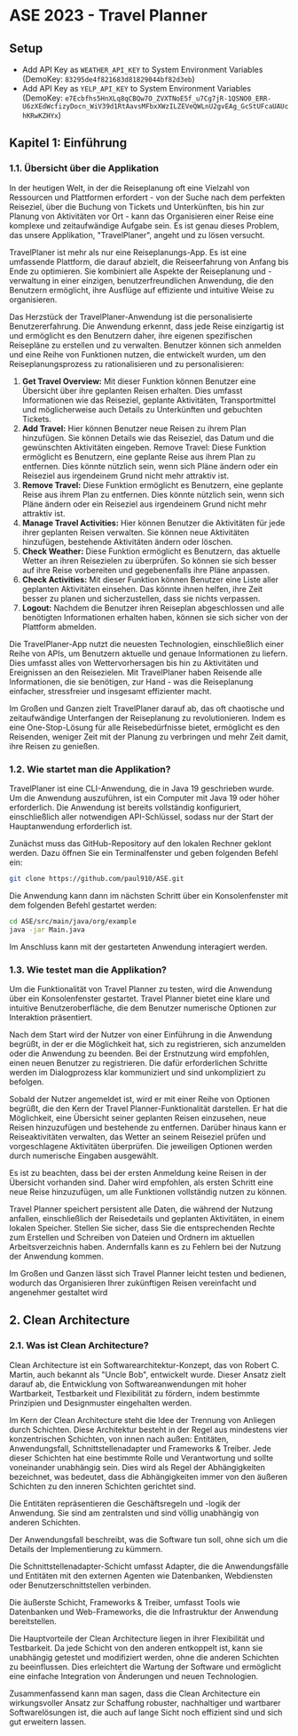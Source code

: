 # ASE 2023 - Travel Planner
## Setup
- Add API Key as ```WEATHER_API_KEY``` to System Environment Variables (DemoKey: ```83295de4f821683d81829044bf82d3eb```)
- Add API Key as ```YELP_API_KEY``` to System Environment Variables (DemoKey: ```e7Ecbfhs5HnXLq8qCBQw7O_ZVXTNoE5f_u7Cg7jR-1QSNO0_ERR-U6zXEdWcfizyDocn_WiV39d1RtAavsMFbxXWzILZEVeQWLnU2gvEAg_GcStUFcaUAUchKRwKZHYx```)

## Kapitel 1: Einführung

### 1.1. Übersicht über die Applikation

In der heutigen Welt, in der die Reiseplanung oft eine Vielzahl von Ressourcen und Plattformen erfordert - von der Suche nach dem perfekten Reiseziel, über die Buchung von Tickets und Unterkünften, bis hin zur Planung von Aktivitäten vor Ort - kann das Organisieren einer Reise eine komplexe und zeitaufwändige Aufgabe sein. Es ist genau dieses Problem, das unsere Applikation, "TravelPlaner", angeht und zu lösen versucht.

TravelPlaner ist mehr als nur eine Reiseplanungs-App. Es ist eine umfassende Plattform, die darauf abzielt, die Reiseerfahrung von Anfang bis Ende zu optimieren. Sie kombiniert alle Aspekte der Reiseplanung und -verwaltung in einer einzigen, benutzerfreundlichen Anwendung, die den Benutzern ermöglicht, ihre Ausflüge auf effiziente und intuitive Weise zu organisieren.

Das Herzstück der TravelPlaner-Anwendung ist die personalisierte Benutzererfahrung. Die Anwendung erkennt, dass jede Reise einzigartig ist und ermöglicht es den Benutzern daher, ihre eigenen spezifischen Reisepläne zu erstellen und zu verwalten. Benutzer können sich anmelden und eine Reihe von Funktionen nutzen, die entwickelt wurden, um den Reiseplanungsprozess zu rationalisieren und zu personalisieren:

1. **Get Travel Overview:** Mit dieser Funktion können Benutzer eine Übersicht über ihre geplanten Reisen erhalten. Dies umfasst Informationen wie das Reiseziel, geplante Aktivitäten, Transportmittel und möglicherweise auch Details zu Unterkünften und gebuchten Tickets. 
2. **Add Travel:**  Hier können Benutzer neue Reisen zu ihrem Plan hinzufügen. Sie können Details wie das Reiseziel, das Datum und die gewünschten Aktivitäten eingeben.
   Remove Travel: Diese Funktion ermöglicht es Benutzern, eine geplante Reise aus ihrem Plan zu entfernen. Dies könnte nützlich sein, wenn sich Pläne ändern oder ein Reiseziel aus irgendeinem Grund nicht mehr attraktiv ist.
3. **Remove Travel:** Diese Funktion ermöglicht es Benutzern, eine geplante Reise aus ihrem Plan zu entfernen. Dies könnte nützlich sein, wenn sich Pläne ändern oder ein Reiseziel aus irgendeinem Grund nicht mehr attraktiv ist. 
4. **Manage Travel Activities:** Hier können Benutzer die Aktivitäten für jede ihrer geplanten Reisen verwalten. Sie können neue Aktivitäten hinzufügen, bestehende Aktivitäten ändern oder löschen.
5. **Check Weather:** Diese Funktion ermöglicht es Benutzern, das aktuelle Wetter an ihren Reisezielen zu überprüfen. So können sie sich besser auf ihre Reise vorbereiten und gegebenenfalls ihre Pläne anpassen.
6. **Check Activities:** Mit dieser Funktion können Benutzer eine Liste aller geplanten Aktivitäten einsehen. Das könnte ihnen helfen, ihre Zeit besser zu planen und sicherzustellen, dass sie nichts verpassen.
7. **Logout:** Nachdem die Benutzer ihren Reiseplan abgeschlossen und alle benötigten Informationen erhalten haben, können sie sich sicher von der Plattform abmelden.

Die TravelPlaner-App nutzt die neuesten Technologien, einschließlich einer Reihe von APIs, um Benutzern aktuelle und genaue Informationen zu liefern. Dies umfasst alles von Wettervorhersagen bis hin zu Aktivitäten und Ereignissen an den Reisezielen. Mit TravelPlaner haben Reisende alle Informationen, die sie benötigen, zur Hand - was die Reiseplanung einfacher, stressfreier und insgesamt effizienter macht.

Im Großen und Ganzen zielt TravelPlaner darauf ab, das oft chaotische und zeitaufwändige Unterfangen der Reiseplanung zu revolutionieren. Indem es eine One-Stop-Lösung für alle Reisebedürfnisse bietet, ermöglicht es den Reisenden, weniger Zeit mit der Planung zu verbringen und mehr Zeit damit, ihre Reisen zu genießen.

### 1.2. Wie startet man die Applikation?

TravelPlaner ist eine CLI-Anwendung, die in Java 19 geschrieben wurde. Um die Anwendung auszuführen, ist ein Computer mit Java 19 oder höher erforderlich. Die Anwendung ist bereits vollständig konfiguriert, einschließlich aller notwendigen API-Schlüssel, sodass nur der Start der Hauptanwendung erforderlich ist.

Zunächst muss das GitHub-Repository auf den lokalen Rechner geklont werden. Dazu öffnen Sie ein Terminalfenster und geben folgenden Befehl ein: 

```bash
git clone https://github.com/paul910/ASE.git
```

Die Anwendung kann dann im nächsten Schritt über ein Konsolenfenster mit dem folgenden Befehl gestartet werden:

```bash
cd ASE/src/main/java/org/example
java -jar Main.java
```

Im Anschluss kann mit der gestarteten Anwendung interagiert werden.

### 1.3. Wie testet man die Applikation?

Um die Funktionalität von Travel Planner zu testen, wird die Anwendung über ein Konsolenfenster gestartet. Travel Planner bietet eine klare und intuitive Benutzeroberfläche, die dem Benutzer numerische Optionen zur Interaktion präsentiert.

Nach dem Start wird der Nutzer von einer Einführung in die Anwendung begrüßt, in der er die Möglichkeit hat, sich zu registrieren, sich anzumelden oder die Anwendung zu beenden. Bei der Erstnutzung wird empfohlen, einen neuen Benutzer zu registrieren. Die dafür erforderlichen Schritte werden im Dialogprozess klar kommuniziert und sind unkompliziert zu befolgen.

Sobald der Nutzer angemeldet ist, wird er mit einer Reihe von Optionen begrüßt, die den Kern der Travel Planner-Funktionalität darstellen. Er hat die Möglichkeit, eine Übersicht seiner geplanten Reisen einzusehen, neue Reisen hinzuzufügen und bestehende zu entfernen. Darüber hinaus kann er Reiseaktivitäten verwalten, das Wetter an seinem Reiseziel prüfen und vorgeschlagene Aktivitäten überprüfen. Die jeweiligen Optionen werden durch numerische Eingaben ausgewählt.

Es ist zu beachten, dass bei der ersten Anmeldung keine Reisen in der Übersicht vorhanden sind. Daher wird empfohlen, als ersten Schritt eine neue Reise hinzuzufügen, um alle Funktionen vollständig nutzen zu können.

Travel Planner speichert persistent alle Daten, die während der Nutzung anfallen, einschließlich der Reisedetails und geplanten Aktivitäten, in einem lokalen Speicher. Stellen Sie sicher, dass Sie die entsprechenden Rechte zum Erstellen und Schreiben von Dateien und Ordnern im aktuellen Arbeitsverzeichnis haben. Andernfalls kann es zu Fehlern bei der Nutzung der Anwendung kommen.

Im Großen und Ganzen lässt sich Travel Planner leicht testen und bedienen, wodurch das Organisieren Ihrer zukünftigen Reisen vereinfacht und angenehmer gestaltet wird

## 2. Clean Architecture

### 2.1. Was ist Clean Architecture?


Clean Architecture ist ein Softwarearchitektur-Konzept, das von Robert C. Martin, auch bekannt als "Uncle Bob", entwickelt wurde. Dieser Ansatz zielt darauf ab, die Entwicklung von Softwareanwendungen mit hoher Wartbarkeit, Testbarkeit und Flexibilität zu fördern, indem bestimmte Prinzipien und Designmuster eingehalten werden.

Im Kern der Clean Architecture steht die Idee der Trennung von Anliegen durch Schichten. Diese Architektur besteht in der Regel aus mindestens vier konzentrischen Schichten, von innen nach außen: Entitäten, Anwendungsfall, Schnittstellenadapter und Frameworks & Treiber. Jede dieser Schichten hat eine bestimmte Rolle und Verantwortung und sollte voneinander unabhängig sein. Dies wird als Regel der Abhängigkeiten bezeichnet, was bedeutet, dass die Abhängigkeiten immer von den äußeren Schichten zu den inneren Schichten gerichtet sind.

Die Entitäten repräsentieren die Geschäftsregeln und -logik der Anwendung. Sie sind am zentralsten und sind völlig unabhängig von anderen Schichten.

Der Anwendungsfall beschreibt, was die Software tun soll, ohne sich um die Details der Implementierung zu kümmern.

Die Schnittstellenadapter-Schicht umfasst Adapter, die die Anwendungsfälle und Entitäten mit den externen Agenten wie Datenbanken, Webdiensten oder Benutzerschnittstellen verbinden.

Die äußerste Schicht, Frameworks & Treiber, umfasst Tools wie Datenbanken und Web-Frameworks, die die Infrastruktur der Anwendung bereitstellen.

Die Hauptvorteile der Clean Architecture liegen in ihrer Flexibilität und Testbarkeit. Da jede Schicht von den anderen entkoppelt ist, kann sie unabhängig getestet und modifiziert werden, ohne die anderen Schichten zu beeinflussen. Dies erleichtert die Wartung der Software und ermöglicht eine einfache Integration von Änderungen und neuen Technologien.

Zusammenfassend kann man sagen, dass die Clean Architecture ein wirkungsvoller Ansatz zur Schaffung robuster, nachhaltiger und wartbarer Softwarelösungen ist, die auch auf lange Sicht noch effizient sind und sich gut erweitern lassen.